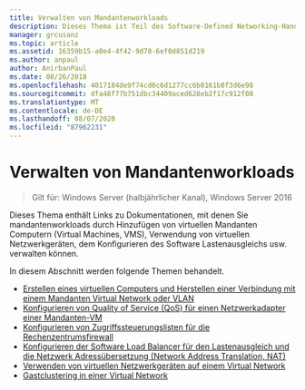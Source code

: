 ```yaml
---
title: Verwalten von Mandantenworkloads
description: Dieses Thema ist Teil des Software-Defined Networking-Handbuchs zum Verwalten von mandantenworkloads und virtuellen Netzwerken in Windows Server 2016.
manager: grcusanz
ms.topic: article
ms.assetid: 16359b15-a0e4-4f42-9d70-6ef0d851d219
ms.author: anpaul
author: AnirbanPaul
ms.date: 08/26/2018
ms.openlocfilehash: 4017184de9f74cd0c6d1277cc6b8161b8f3d6e98
ms.sourcegitcommit: dfa48f77b751dbc34409aced628eb2f17c912f08
ms.translationtype: MT
ms.contentlocale: de-DE
ms.lasthandoff: 08/07/2020
ms.locfileid: "87962231"
---
```

# <a name="manage-tenant-workloads"></a>Verwalten von Mandantenworkloads

>Gilt für: Windows Server (halbjährlicher Kanal), Windows Server 2016

Dieses Thema enthält Links zu Dokumentationen, mit denen Sie mandantenworkloads durch Hinzufügen von virtuellen Mandanten Computern (Virtual Machines, VMS), Verwendung von virtuellen Netzwerkgeräten, dem Konfigurieren des Software Lastenausgleichs usw. verwalten können.

In diesem Abschnitt werden folgende Themen behandelt.

- [Erstellen eines virtuellen Computers und Herstellen einer Verbindung mit einem Mandanten Virtual Network oder VLAN](Create-a-Tenant-VM.md)
- [Konfigurieren von Quality of Service (QoS) für einen Netzwerkadapter einer Mandanten-VM](Configure-QoS-for-Tenant-VM-Network-Adapter.md)
- [Konfigurieren von Zugriffssteuerungslisten für die Rechenzentrumsfirewall](Configure-Datacenter-Firewall-ACLs.md)
- [Konfigurieren der Software Load Balancer für den Lastenausgleich und die Netzwerk Adressübersetzung (Network Address Translation, NAT)](Configure-SLB-and-NAT.md)
- [Verwenden von virtuellen Netzwerkgeräten auf einem Virtual Network](Use-Network-Virtual-Appliances-on-a-VN.md)
- [Gastclustering in einer Virtual Network](guest-clustering.md)